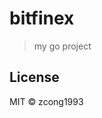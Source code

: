 # bitfinex
<!--
[![Go Report Card](https://goreportcard.com/badge/github.com/zcong1993/bitfinex)](https://goreportcard.com/report/github.com/zcong1993/bitfinex)
-->

> my go project

## License

MIT &copy; zcong1993
